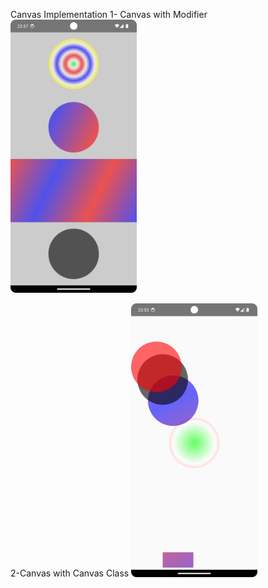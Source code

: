  
Canvas Implementation
1- Canvas with Modifier
<img src="images/canvasModifier.png" width="40%" height="40%"/>
<!--
first way to change  pic size with html code
 <img src="images/canvasModifier" width="50%" height="50%"/>
-->

2-Canvas with Canvas Class
<img src="images/canvasClass.png" width="40%" height="40%"/>

